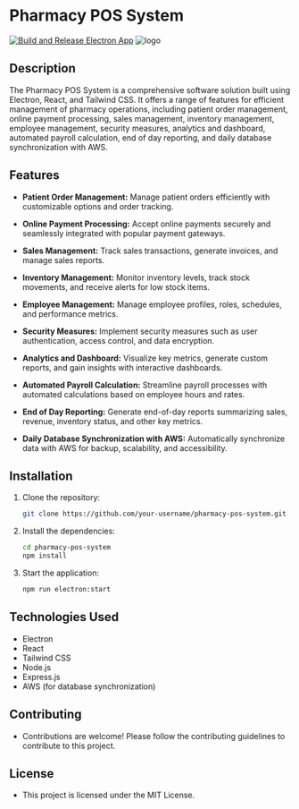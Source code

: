 # Pharmacy POS System
[![Build and Release Electron App](https://github.com/Life-Pill/pharmacy-pos-frontend/actions/workflows/build.yml/badge.svg)](https://github.com/Life-Pill/pharmacy-pos-frontend/actions/workflows/build.yml)
![logo](https://avatars.githubusercontent.com/u/149755096?s=200&v=4)

## Description

The Pharmacy POS System is a comprehensive software solution built using Electron, React, and Tailwind CSS. It offers a range of features for efficient management of pharmacy operations, including patient order management, online payment processing, sales management, inventory management, employee management, security measures, analytics and dashboard, automated payroll calculation, end of day reporting, and daily database synchronization with AWS.

## Features

- **Patient Order Management:** Manage patient orders efficiently with customizable options and order tracking.
  
- **Online Payment Processing:** Accept online payments securely and seamlessly integrated with popular payment gateways.
  
- **Sales Management:** Track sales transactions, generate invoices, and manage sales reports.
  
- **Inventory Management:** Monitor inventory levels, track stock movements, and receive alerts for low stock items.
  
- **Employee Management:** Manage employee profiles, roles, schedules, and performance metrics.
  
- **Security Measures:** Implement security measures such as user authentication, access control, and data encryption.
  
- **Analytics and Dashboard:** Visualize key metrics, generate custom reports, and gain insights with interactive dashboards.
  
- **Automated Payroll Calculation:** Streamline payroll processes with automated calculations based on employee hours and rates.
  
- **End of Day Reporting:** Generate end-of-day reports summarizing sales, revenue, inventory status, and other key metrics.
  
- **Daily Database Synchronization with AWS:** Automatically synchronize data with AWS for backup, scalability, and accessibility.

## Installation

1. Clone the repository:
   ```bash
   git clone https://github.com/your-username/pharmacy-pos-system.git

2. Install the dependencies:
   ```bash
   cd pharmacy-pos-system
   npm install
3. Start the application:
   ```bash
   npm run electron:start

## Technologies Used
- Electron
- React
- Tailwind CSS
- Node.js
- Express.js
- AWS (for database synchronization)

## Contributing
- Contributions are welcome! Please follow the contributing guidelines to contribute to this project.

## License
- This project is licensed under the MIT License.

